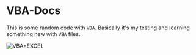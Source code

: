 # VBA-Docs

This is some random code with `VBA`. Basically it's my testing and learning something new with `VBA` files.

![VBA+EXCEL](https://github.com/user-attachments/assets/5d3de5b2-2a15-48e1-8966-d1b1361aeee1)
